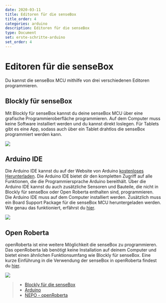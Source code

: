 ```yaml
---
date: 2020-03-11
title: Editoren für die senseBox
title_order: 4
categories: arduino
description: Editoren für die senseBox
type: Document
set: erste-schritte-arduino
set_order: 4
---
```


# Editoren für die senseBox

Du kannst die senseBox MCU mithilfe von drei verschiedenen Editoren programmieren.

## Blockly für senseBox

Mit Blockly für senseBox kannst du deine senseBox MCU über eine grafische Programmieroberfläche programmieren. Auf dem Computer muss keine Software installiert werden und du kannst direkt loslegen. Für Tablets gibt es eine App, sodass auch über ein Tablet drahtlos die senseBox programmiert werden kann.

![](/img/arduino-bilder/editoren/blockly.png)

## Arduino IDE

Die Arduino IDE kannst du auf der Website von Arduino [kostenloses Herunterladen](https://arduino.cc/downloads). Die Arduino IDE bietet dir den kompletten Zugriff auf alle Funktionen, die die Programmiersprache Arduino bereithält. Über die Arduino IDE kannst du auch zusätzliche Sensoren und Bauteile, die nicht in Blockly für senseBox oder Open Roberta enthalten sind, programmieren. Die Arduino IDE muss auf dem Computer installiert werden. Zusätzlich muss ein Board Support Package für die senseBox MCU heruntergeladen werden. Wie genau das funktioniert, erfährst du [hier](installation-bsp).

![](/img/arduino-bilder/editoren/arduino-overview.png)

## Open Roberta

openRoberta ist eine weitere Möglichkeit die senseBox zu programmieren. Das openRoberta lab benötigt keine Installation auf deinem Computer und bietet einen ähnlichen Funktionsumfang wie Blockly für senseBox. Eine kurze Einführung in die Verwendung der senseBox in openRoberta findest du [hier](../misc/openRoberta.md).

![](/img/arduino-bilder/editoren/nepo.png)

> - [Blockly für die senseBox](https://blockly.sensebox.de/)
> - [Arduino](https://www.arduino.cc/)
> - [NEPO - openRoberta](https://lab.open-roberta.org/)
